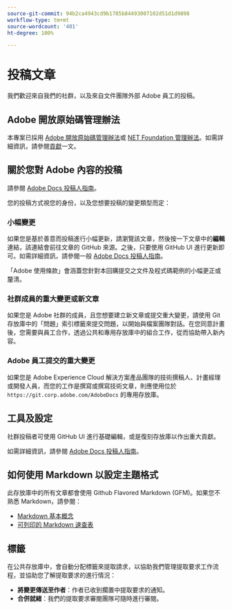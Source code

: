 ```yaml
---
source-git-commit: 94b2ca4943cd9b1785b84493007102d51d1d9898
workflow-type: tm+mt
source-wordcount: '401'
ht-degree: 100%

---
```

# 投稿文章

我們歡迎來自我們的社群，以及來自文件團隊外部 Adobe 員工的投稿。

## Adobe 開放原始碼管理辦法

本專案已採用 [Adobe 開放原始碼管理辦法](code-of-conduct.md)或 [NET Foundation 管理辦法](https://dotnetfoundation.org/code-of-conduct)。如需詳細資訊，請參閱[貢獻](contributing.md)一文。

## 關於您對 Adobe 內容的投稿

請參閱 [Adobe Docs 投稿人指南](https://experienceleague.adobe.com/docs/contributor/contributor-guide/introduction.html?lang=zh-Hant)。

您的投稿方式視您的身份，以及您想要投稿的變更類型而定：

### 小幅變更

如果您是基於善意而投稿進行小幅更新，請瀏覽該文章，然後按一下文章中的&#x200B;**編輯**&#x200B;連結，該連結會前往文章的 GitHub 來源。之後，只要使用 GitHub UI 進行更新即可。如需詳細資訊，請參閱一般 [Adobe Docs 投稿人指南](https://experienceleague.adobe.com/docs/contributor/contributor-guide/introduction.html?lang=zh-Hant)。

「Adobe 使用條款」會涵蓋您針對本回購提交之文件及程式碼範例的小幅更正或釐清。

### 社群成員的重大變更或新文章

如果您是 Adobe 社群的成員，且您想要建立新文章或提交重大變更，請使用 Git 存放庫中的「問題」索引標籤來提交問題，以開始與檔案團隊對話。在您同意計畫後，您需要與員工合作，透過公共和專用存放庫中的組合工作，從而協助帶入新內容。

<!--
If you submit a pull request with significant changes to documentation and code examples, you'll see a message in the pull request asking you to submit an online contribution license agreement (CLA). We need you to complete the online form before we can review your pull request.
-->

### Adobe 員工提交的重大變更

如果您是 Adobe Experience Cloud 解決方案產品團隊的技術撰稿人、計畫經理或開發人員，而您的工作是撰寫或撰寫技術文章，則應使用位於 `https://git.corp.adobe.com/AdobeDocs` 的專用存放庫。

<!--Employees from other parts of the Adobe world should use the public repo for minor updates.-->

## 工具及設定

社群投稿者可使用 GitHub UI 進行基礎編輯，或是復刻存放庫以作出重大貢獻。

如需詳細資訊，請參閱 [Adobe Docs 投稿人指南](https://experienceleague.adobe.com/docs/contributor/contributor-guide/introduction.html?lang=zh-Hant)。

## 如何使用 Markdown 以設定主題格式

此存放庫中的所有文章都會使用 Github Flavored Markdown (GFM)。如果您不熟悉 Markdown，請參閱：

* [Markdown 基本概念](https://help.github.com/articles/getting-started-with-writing-and-formatting-on-github/)
* [可列印的 Markdown 速查表](https://guides.github.com/pdfs/markdown-cheatsheet-online.pdf)

## 標籤

在公共存放庫中，會自動分配標籤來提取請求，以協助我們管理提取要求工作流程，並協助您了解提取要求的進行情況：

* **將變更傳送至作者**：作者已收到擱置中提取要求的通知。
* **合併就緒**：我們的提取要求審閱團隊可隨時進行審閱。
